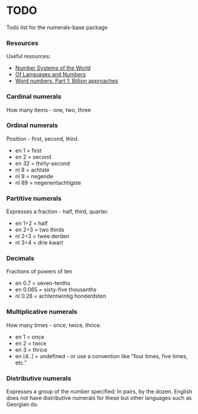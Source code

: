 # TODO

Todo list for the numerals-base package

### Resources

Useful resources:

- [Number Systems of the World](http://www.sf.airnet.ne.jp/~ts/language/number.html)
- [Of Languages and Numbers](http://www.languagesandnumbers.com)
- [Word numbers, Part 1: Billion approaches](http://conway.rutgers.edu/~ccshan/wiki/blog/posts/WordNumbers1/)

### Cardinal numerals

How many items - one, two, three

### Ordinal numerals

Position - first, second, third.

- en   1 = first
- en   2 = second
- en  32 = thirty-second
- nl   8 = achtste
- nl   9 = negende
- nl  89 = negenentachtigste

### Partitive numerals

Expresses a fraction - half, third, quarter.

- en 1÷2 = half
- en 2÷3 = two thirds
- nl 2÷3 = twee derden
- nl 3÷4 = drie kwart

### Decimals

Fractions of powers of ten

- en 0.7   = seven-tenths
- en 0.065 = sixty-five thousanths
- nl 0.28  = achtentwintig honderdsten

### Multiplicative numerals

How many times - once, twice, thrice.

- en   1 = once
- en   2 = twice
- en   3 = thrice
- en [4..] = undefined - or use a convention like "four times, five times, etc."

### Distributive numerals

Expresses a group of the number specified: In pairs, by the
dozen. English does not have distributive numerals for these but other
languages such as Georgian do.
